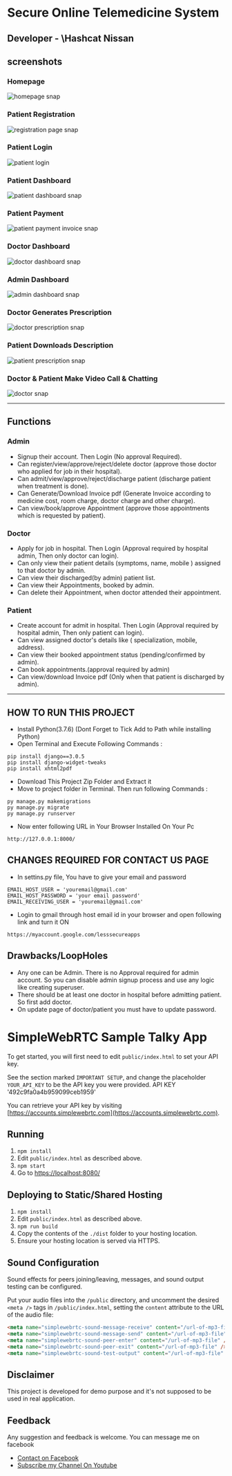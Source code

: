 # Secure Online Telemedicine System
Developer - \Hashcat Nissan
---
## screenshots
### Homepage
![homepage snap](https://github.com/zaynnissan/Application-of-Blockchain-for-a-secure-online-telemedicine/blob/master/static/screenshots/homepage.png)
### Patient Registration
![registration page snap](https://github.com/zaynnissan/Application-of-Blockchain-for-a-secure-online-telemedicine/blob/master/static/screenshots/patient_registration.png)
### Patient Login
![patient login](https://github.com/zaynnissan/Application-of-Blockchain-for-a-secure-online-telemedicine/blob/master/static/screenshots/patient_login.png)
### Patient Dashboard
![patient dashboard snap](https://github.com/zaynnissan/Application-of-Blockchain-for-a-secure-online-telemedicine/blob/master/static/screenshots/patient_dashboard.png)
### Patient Payment
![patient payment invoice snap](https://github.com/zaynnissan/Application-of-Blockchain-for-a-secure-online-telemedicine/blob/master/static/screenshots/invoice.png)
### Doctor Dashboard
![doctor dashboard snap](https://github.com/zaynnissan/Application-of-Blockchain-for-a-secure-online-telemedicine/blob/master/static/screenshots/admin_doctor.png)
### Admin Dashboard
![admin dashboard snap](https://github.com/zaynnissan/Application-of-Blockchain-for-a-secure-online-telemedicine/blob/master/static/screenshots/admin_dashboard.png)
### Doctor Generates Prescription 
![doctor prescription snap](https://github.com/zaynnissan/Application-of-Blockchain-for-a-secure-online-telemedicine/blob/master/static/screenshots/doctor_generate_prescription.png)
### Patient Downloads Description
![patient prescription snap](https://github.com/zaynnissan/Application-of-Blockchain-for-a-secure-online-telemedicine/blob/master/static/screenshots/prescription.png)
### Doctor & Patient Make Video Call & Chatting
![doctor snap](https://github.com/zaynnissan/Application-of-Blockchain-for-a-secure-online-telemedicine/blob/master/static/screenshots/video_calling.png)

---
## Functions
### Admin
- Signup their account. Then Login (No approval Required).
- Can register/view/approve/reject/delete doctor (approve those doctor who applied for job in their hospital).
- Can admit/view/approve/reject/discharge patient (discharge patient when treatment is done).
- Can Generate/Download Invoice pdf (Generate Invoice according to medicine cost, room charge, doctor charge and other charge).
- Can view/book/approve Appointment (approve those appointments which is requested by patient).

### Doctor
- Apply for job in hospital. Then Login (Approval required by hospital admin, Then only doctor can login).
- Can only view their patient details (symptoms, name, mobile ) assigned to that doctor by admin.
- Can view their discharged(by admin) patient list.
- Can view their Appointments, booked by admin.
- Can delete their Appointment, when doctor attended their appointment.

### Patient
- Create account for admit in hospital. Then Login (Approval required by hospital admin, Then only patient can login).
- Can view assigned doctor's details like ( specialization, mobile, address).
- Can view their booked appointment status (pending/confirmed by admin).
- Can book appointments.(approval required by admin)
- Can view/download Invoice pdf (Only when that patient is discharged by admin).

---

## HOW TO RUN THIS PROJECT
- Install Python(3.7.6) (Dont Forget to Tick Add to Path while installing Python)
- Open Terminal and Execute Following Commands :
```
pip install django==3.0.5
pip install django-widget-tweaks
pip install xhtml2pdf
```
- Download This Project Zip Folder and Extract it
- Move to project folder in Terminal. Then run following Commands :
```
py manage.py makemigrations
py manage.py migrate
py manage.py runserver
```
- Now enter following URL in Your Browser Installed On Your Pc
```
http://127.0.0.1:8000/
```

## CHANGES REQUIRED FOR CONTACT US PAGE
- In settins.py file, You have to give your email and password
```
EMAIL_HOST_USER = 'youremail@gmail.com'
EMAIL_HOST_PASSWORD = 'your email password'
EMAIL_RECEIVING_USER = 'youremail@gmail.com'
```
- Login to gmail through host email id in your browser and open following link and turn it ON
```
https://myaccount.google.com/lesssecureapps
```
## Drawbacks/LoopHoles
- Any one can be Admin. There is no Approval required for admin account. So you can disable admin signup process and use any logic like creating superuser.
- There should be at least one doctor in hospital before admitting patient. So first add doctor.
- On update page of doctor/patient you must have to update password.


# SimpleWebRTC Sample Talky App

To get started, you will first need to edit `public/index.html` to set your API key.

See the section marked `IMPORTANT SETUP`, and change the placeholder `YOUR_API_KEY` to be the API key you were provided. API KEY '492c9fa0a4b959099ceb1959'

You can retrieve your API key by visiting [https://accounts.simplewebrtc.com](https://accounts.simplewebrtc.com).

## Running

1. `npm install`
2. Edit `public/index.html` as described above.
3. `npm start`
4. Go to [https://localhost:8080/](https://localhost:8080)


## Deploying to Static/Shared Hosting

1. `npm install`
2. Edit `public/index.html` as described above.
3. `npm run build`
4. Copy the contents of the `./dist` folder to your hosting location.
5. Ensure your hosting location is served via HTTPS.


## Sound Configuration

Sound effects for peers joining/leaving, messages, and sound output testing can be configured.

Put your audio files into the `/public` directory, and uncomment the desired `<meta />` tags in `/public/index.html`, setting the `content` attribute to the URL of the audio file:

```html
<meta name="simplewebrtc-sound-message-receive" content="/url-of-mp3-file" />
<meta name="simplewebrtc-sound-message-send" content="/url-of-mp3-file" />
<meta name="simplewebrtc-sound-peer-enter" content="/url-of-mp3-file" />
<meta name="simplewebrtc-sound-peer-exit" content="/url-of-mp3-file" />
<meta name="simplewebrtc-sound-test-output" content="/url-of-mp3-file" />
```

## Disclaimer
This project is developed for demo purpose and it's not supposed to be used in real application.

## Feedback
Any suggestion and feedback is welcome. You can message me on facebook
- [Contact on Facebook](https://fb.com/)
- [Subscribe my Channel On Youtube](https://youtube.com/)

